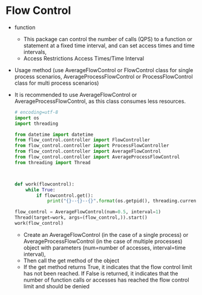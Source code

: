 #                                                             Flow Control

- function 
  - This package can control the number of calls (QPS) to a function or statement at a fixed time interval, and can set access times and time intervals,
  - Access Restrictions Access Times/Time Interval

- Usage method (use AverageFlowControl or FlowControl class for single process scenarios, AverageProcessFlowControl or ProcessFlowControl class for multi process scenarios)
- It is recommended to use AverageFlowControl or AverageProcessFlowControl, as this class consumes less resources.

  ```Python
  # encoding=utf-8
  import os
  import threading
  
  from datetime import datetime
  from flow_control.controller import FlowController
  from flow_control.controller import ProcessFlowController
  from flow_control.controller import AverageFlowControl
  from flow_control.controller import AverageProcessFlowControl
  from threading import Thread

  
  
  def work(flowcontrol):
      while True:
          if flowcontrol.get():
              print("{}--{}--{}".format(os.getpid(), threading.currentThread().ident, datetime.now()))
  
  flow_control = AverageFlowControl(num=0.5, interval=1)
  Thread(target=work, args=(flow_control,)).start()
  work(flow_control)
  ```


  - Create an AverageFlowControl (in the case of a single process) or AverageProcessFlowControl (in the case of multiple processes) object with parameters (num=number of accesses, interval=time interval),
  - Then call the get method of the object
  - If the get method returns True, it indicates that the flow control limit has not been reached. If False is returned, it indicates that the number of function calls or accesses has reached the flow control limit and should be denied
